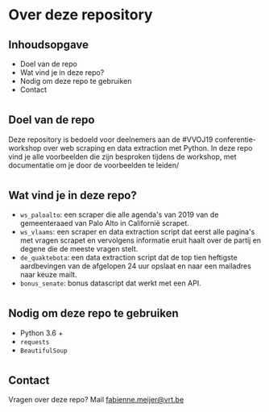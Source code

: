 # Over deze repository

## Inhoudsopgave

* Doel van de repo
* Wat vind je in deze repo?
* Nodig om deze repo te gebruiken
* Contact

#

## Doel van de repo

Deze repository is bedoeld voor deelnemers aan de #VVOJ19 conferentie-workshop over web scraping en data extraction met Python. In deze repo vind je alle voorbeelden die zijn besproken tijdens de workshop, met documentatie om je door de voorbeelden te leiden/

# 

## Wat vind je in deze repo?

* `ws_paloalto`: een scraper die alle agenda's van 2019 van de gemeenteraaed van Palo Alto in Californië scrapet. 
* `ws_vlaams`: een scraper en data extraction script dat eerst alle pagina's met vragen scrapet en vervolgens informatie eruit haalt over de partij en degene die de meeste vragen stelt. 
* `de_quaktebota`: een data extraction script dat de top tien heftigste aardbevingen van de afgelopen 24 uur opslaat en naar een mailadres naar keuze mailt.
* `bonus_senate`: bonus datascript dat werkt met een API.

# 

## Nodig om deze repo te gebruiken

* Python 3.6 +
* `requests`
* `BeautifulSoup`

#

## Contact

Vragen over deze repo? Mail fabienne.meijer@vrt.be

